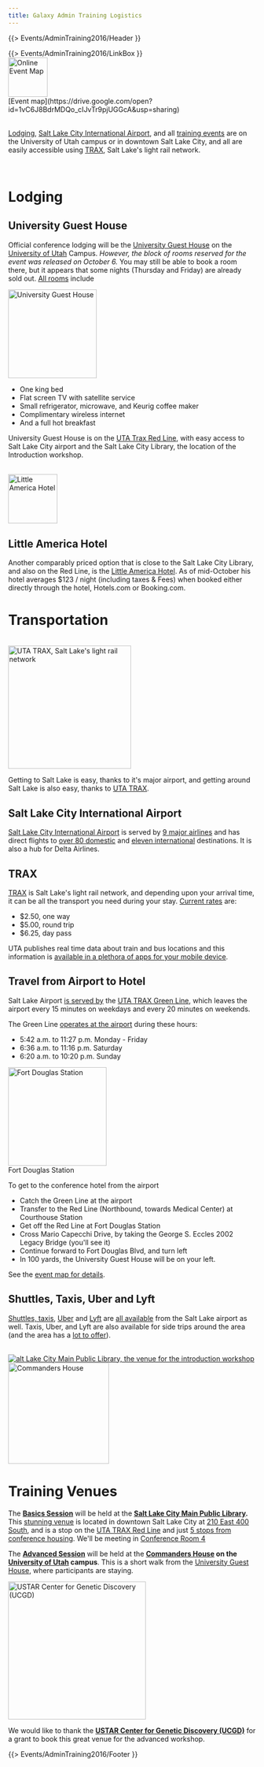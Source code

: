 ```yaml
---
title: Galaxy Admin Training Logistics
---
```

{{> Events/AdminTraining2016/Header }}



<div class='right'>{{> Events/AdminTraining2016/LinkBox }} </div>

<div class='left'>
<a href='https://drive.google.com/open?id=1vC6J8BdrMDQo_cIJvTr9pjUGGcA&usp=sharing'><img src="/src/events/admin-training2016/logistics/AdminTrainingEventMapThumb.png" alt="Online Event Map" width="80" /></a>
<div class='center'>[Event map](https://drive.google.com/open?id=1vC6J8BdrMDQo_cIJvTr9pjUGGcA&usp=sharing)
</div></div>
<br />

[Lodging](/src/events/admin-training2016/logistics/index.md#lodging), [Salt Lake City International Airport](/src/events/admin-training2016/logistics/index.md#salt-lake-city-international-airport), and all [training events](/src/events/admin-training2016/logistics/index.md#training-venues) are on the University of Utah campus or in downtown Salt Lake City, and all are easily accessible using [TRAX](/src/events/admin-training2016/logistics/index.md#trax), Salt Lake's light rail network.

<br />


# Lodging

## University Guest House

Official conference lodging will be the [University Guest House](http://www.universityguesthouse.com/University-Guest-House) on the [University of Utah](http://utah.edu/) Campus.  *However, the block of rooms reserved for the event was released on October 6.*  You may still be able to book a room there, but it appears that some nights (Thursday and Friday) are already sold out.  [All rooms](http://www.universityguesthouse.com/Single-King) include 

<div class='right'>
<a href='http://www.universityguesthouse.com/University-Guest-House'><img src="/src/events/admin-training2016/logistics/UniversityGuestHouse.jpg" alt="University Guest House" width="180" /></a>
</div>

* One king bed 
* Flat screen TV with satellite service
* Small refrigerator, microwave, and Keurig coffee maker
* Complimentary wireless internet
* And a full hot breakfast

University Guest House is on the [UTA Trax Red Line](https://www.rideuta.com/Rider-Tools/Schedules-and-Maps/703-Red-Line), with easy access to Salt Lake City airport and the Salt Lake City Library, the location of the Introduction workshop.

<div class='right'><br /><a href='http://saltlake.littleamerica.com/'><img src="/src/events/admin-training2016/logistics/LittleAmericaHotel.jpg" alt="Little America Hotel" height="100" /></a></div>

## Little America Hotel

Another comparably priced option that is close to the Salt Lake City Library, and also on the Red Line, is the [Little America Hotel](http://saltlake.littleamerica.com/).  As of mid-October his hotel averages $123 / night (including taxes & Fees) when booked either directly through the hotel, Hotels.com or Booking.com.

# Transportation

<div class='right'><br />
<a href='http://www.rideuta.com/'><img src="/src/events/admin-training2016/logistics/UTA_TRAX_Logo.png" alt="UTA TRAX, Salt Lake's light rail network" width="250" /></a>
</div>

Getting to Salt Lake is easy, thanks to it's major airport, and getting around Salt Lake is also easy, thanks to [UTA TRAX](http://www.rideuta.com/).


## Salt Lake City International Airport

[Salt Lake City International Airport](https://www.slcairport.com/) is served by [9 major airlines](https://www.slcairport.com/airlines-flights/) and has direct flights to [over 80 domestic](https://www.slcairport.com/assets/pdfDocuments/Flight-Schedule-Info/2016-09-Non-stop-flights.pdf) and [eleven international](https://www.slcairport.com/assets/pdfDocuments/Flight-Schedule-Info/International-Destinations-by-Airline-2016-09.pdf) destinations.  It is also a hub for Delta Airlines.

## TRAX

[TRAX](http://www.rideuta.com/) is Salt Lake's light rail network, and depending upon your arrival time, it can be all the transport you need during your stay.  [Current rates](http://www.rideuta.com/Fares-And-Passes/Current-Fares) are:

* $2.50, one way
* $5.00, round trip
* $6.25, day pass

UTA publishes real time data about train and bus locations and this information is [available in a plethora of apps for your mobile device](http://www.rideuta.com/Rider-Tools/App-Center).

## Travel from Airport to Hotel

Salt Lake Airport [is served by](https://www.slcairport.com/parking-and-transportation/public-transportation/) the [UTA TRAX Green Line](http://www.rideuta.com/mc/?page=Bus-BusHome-Route704), which leaves the airport every 15 minutes on weekdays and every 20 minutes on weekends. 

The Green Line [operates at the airport](https://www.slcairport.com/parking-and-transportation/public-transportation/) during these hours:

* 5:42 a.m. to 11:27 p.m. Monday - Friday 
* 6:36 a.m. to 11:16 p.m. Saturday
* 6:20 a.m. to 10:20 p.m. Sunday

<div class='right center'><a href='https://en.wikipedia.org/wiki/Red_Line_(TRAX)#/media/File:TRAX_Red_Line_to_Daybreak_at_Fort_Douglas_Station.jpg'><img src="/src/events/admin-training2016/logistics/TRAX_Red_Line_to_Daybreak_at_Fort_Douglas_Station.jpg" alt="Fort Douglas Station" width="200" /></a><br />
Fort Douglas Station
</div>

To get to the conference hotel from the airport
* Catch the Green Line at the airport
* Transfer to the Red Line (Northbound, towards Medical Center) at Courthouse Station
* Get off the Red Line at Fort Douglas Station
* Cross Mario Capecchi Drive, by taking the George S. Eccles 2002 Legacy Bridge (you'll see it)
* Continue forward to Fort Douglas Blvd, and turn left
* In 100 yards, the University Guest House will be on your left.

See the [event map for details](https://drive.google.com/open?id=1vC6J8BdrMDQo_cIJvTr9pjUGGcA&usp=sharing). 

## Shuttles, Taxis, Uber and Lyft

[Shuttles, taxis](https://www.slcairport.com/parking-and-transportation/ground-transportation/), [Uber](https://www.uber.com/cities/salt-lake-city/) and [Lyft](https://www.lyft.com/cities/salt-lake-city) are [all available](https://www.slcairport.com/parking-and-transportation/ground-transportation/) from the Salt Lake airport as well.  Taxis, Uber, and Lyft are also available for side trips around the area (and the area has a [lot to offer](http://www.visitsaltlake.com/)). 


<div class='right'><br />
<a href='http://www.slcpl.lib.ut.us/branches/view/Main+Library'><img src="/src/events/admin-training2016/logistics/SLCLibrary1.jpg" alt="alt Lake City Main Public Library, the venue for the introduction workshop"  /></a>
<br />
<a href='http://www.universityguesthouse.com/Commanders-House'><img src="/src/events/admin-training2016/CommandersHouse.jpg" alt="Commanders House" width="205" /></a>
</div>

# Training Venues

The **[Basics Session](/src/events/admin-training2016/logistics/BasicsSession/index.md)** will be held at the **[Salt Lake City Main Public Library](http://www.slcpl.lib.ut.us/branches/view/Main+Library).**  This [stunning venue](https://www.google.com/search?tbm=isch&q=salt+lake+city+library) is located in downtown Salt Lake City at [210 East 400 South](https://drive.google.com/open?id=1vC6J8BdrMDQo_cIJvTr9pjUGGcA&usp=sharing), and is a stop on the [UTA TRAX Red Line](https://www.rideuta.com/Rider-Tools/Schedules-and-Maps/703-Red-Line) and just [5 stops from conference housing](https://drive.google.com/open?id=1vC6J8BdrMDQo_cIJvTr9pjUGGcA&usp=sharing).  We'll be meeting in [Conference Room 4](http://www.slcpl.lib.ut.us/rooms/) 

The **[Advanced Session](/src/events/admin-training2016/logistics/AdvancedSession/index.md)** will be held at the **[Commanders House](http://www.universityguesthouse.com/Commanders-House) on the [University of Utah](http://utah.edu/) campus**.  This is a short walk from the [University Guest House](/src/events/admin-training2016/logistics/index.md#lodging), where participants are staying.

<div class='left'>
<a href='http://ucgd.genetics.utah.edu/'><img src="/src/images/logos/USTAR-UCGD-Logo.jpg" alt="USTAR Center for Genetic Discovery (UCGD)" width="280" /></a></div>

We would like to thank the **[USTAR Center for Genetic Discovery (UCGD)](http://ucgd.genetics.utah.edu/)** for a grant to book this great venue for the advanced workshop.

{{> Events/AdminTraining2016/Footer }}
